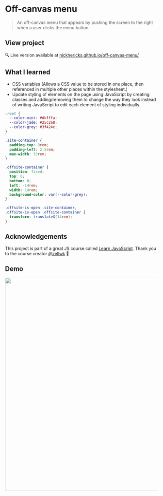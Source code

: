 # Off-canvas menu
> An off-canvas menu that appears by pushing the screen to the right when a user clicks the menu button.

## View project
 :mag: Live version available at [nickhericks.github.io/off-canvas-menu/](https://nickhericks.github.io/off-canvas-menu/)

## What I learned
- CSS variables (Allows a CSS value to be stored in one place, then referenced in multiple other places within the stylesheet.)
- Update styling of elements on the page using JavaScript by creating classes and adding/removing them to change the way they look instead of writing JavaScript to edit each element of styling individually.

```css
:root {
  --color-mint: #dbfffa;
  --color-jade: #25c2a8;
  --color-grey: #3f424c;
}

.site-container {
  padding-top: 3rem;
  padding-left: 2.5rem;
  max-width: 33rem;
}

.offsite-container {
  position: fixed;
  top: 0;
  bottom: 0;
  left: -14rem;
  width: 14rem;
  background-color: var(--color-grey);
}

.offsite-is-open .site-container,
.offsite-is-open .offsite-container {
  transform: translateX(14rem);
}
```

## Acknowledgements
This project is part of a great JS course called [Learn JavaScript](https://learnjavascript.today/). Thank you to the course creator [@zellwk](https://github.com/zellwk) :raised_hands:

## Demo
<img src="https://raw.githubusercontent.com/zellwk/jsf/master/images/components/off-canvas/01-complete.gif?token=ABx4QS21LnOFP5RS0Uc_IK7CkfPnwWLFks5cbaDCwA%3D%3D" width="700">
